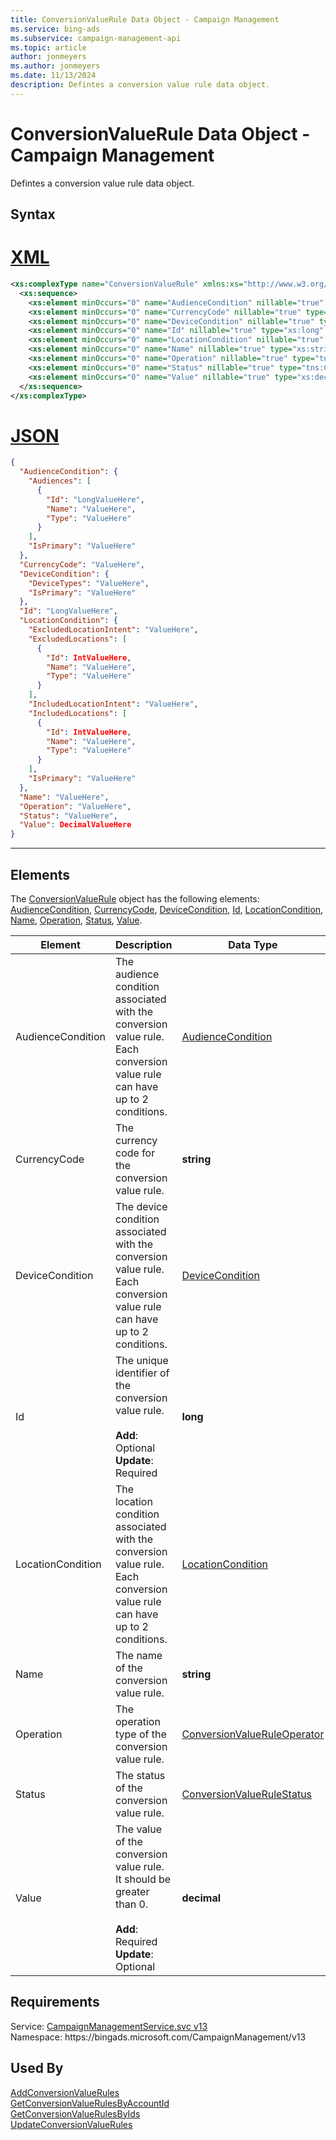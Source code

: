 ```yaml
---
title: ConversionValueRule Data Object - Campaign Management
ms.service: bing-ads
ms.subservice: campaign-management-api
ms.topic: article
author: jonmeyers
ms.author: jonmeyers
ms.date: 11/13/2024
description: Defintes a conversion value rule data object.
---
```

# ConversionValueRule Data Object - Campaign Management
Defintes a conversion value rule data object.

## Syntax

# [XML](#tab/xml)

```xml
<xs:complexType name="ConversionValueRule" xmlns:xs="http://www.w3.org/2001/XMLSchema">
  <xs:sequence>
    <xs:element minOccurs="0" name="AudienceCondition" nillable="true" type="tns:AudienceCondition" />
    <xs:element minOccurs="0" name="CurrencyCode" nillable="true" type="xs:string" />
    <xs:element minOccurs="0" name="DeviceCondition" nillable="true" type="tns:DeviceCondition" />
    <xs:element minOccurs="0" name="Id" nillable="true" type="xs:long" />
    <xs:element minOccurs="0" name="LocationCondition" nillable="true" type="tns:LocationCondition" />
    <xs:element minOccurs="0" name="Name" nillable="true" type="xs:string" />
    <xs:element minOccurs="0" name="Operation" nillable="true" type="tns:ConversionValueRuleOperator" />
    <xs:element minOccurs="0" name="Status" nillable="true" type="tns:ConversionValueRuleStatus" />
    <xs:element minOccurs="0" name="Value" nillable="true" type="xs:decimal" />
  </xs:sequence>
</xs:complexType>
```

# [JSON](#tab/json)

```json
{
  "AudienceCondition": {
    "Audiences": [
      {
        "Id": "LongValueHere",
        "Name": "ValueHere",
        "Type": "ValueHere"
      }
    ],
    "IsPrimary": "ValueHere"
  },
  "CurrencyCode": "ValueHere",
  "DeviceCondition": {
    "DeviceTypes": "ValueHere",
    "IsPrimary": "ValueHere"
  },
  "Id": "LongValueHere",
  "LocationCondition": {
    "ExcludedLocationIntent": "ValueHere",
    "ExcludedLocations": [
      {
        "Id": IntValueHere,
        "Name": "ValueHere",
        "Type": "ValueHere"
      }
    ],
    "IncludedLocationIntent": "ValueHere",
    "IncludedLocations": [
      {
        "Id": IntValueHere,
        "Name": "ValueHere",
        "Type": "ValueHere"
      }
    ],
    "IsPrimary": "ValueHere"
  },
  "Name": "ValueHere",
  "Operation": "ValueHere",
  "Status": "ValueHere",
  "Value": DecimalValueHere
}
```

-----

## <a name="elements"></a>Elements

The [ConversionValueRule](conversionvaluerule.md) object has the following elements: [AudienceCondition](#audiencecondition), [CurrencyCode](#currencycode), [DeviceCondition](#devicecondition), [Id](#id), [LocationCondition](#locationcondition), [Name](#name), [Operation](#operation), [Status](#status), [Value](#value).

|Element|Description|Data Type|
|-----------|---------------|-------------|
|<a name="audiencecondition"></a>AudienceCondition|The audience condition associated with the conversion value rule. Each conversion value rule can have up to 2 conditions.|[AudienceCondition](audiencecondition.md)|
|<a name="currencycode"></a>CurrencyCode|The currency code for the conversion value rule.|**string**|
|<a name="devicecondition"></a>DeviceCondition|The device condition associated with the conversion value rule. Each conversion value rule can have up to 2 conditions.|[DeviceCondition](devicecondition.md)|
|<a name="id"></a>Id|The unique identifier of the conversion value rule.<br /><br />**Add**: Optional <br />**Update**: Required|**long**|
|<a name="locationcondition"></a>LocationCondition|The location condition associated with the conversion value rule. Each conversion value rule can have up to 2 conditions.|[LocationCondition](locationcondition.md)|
|<a name="name"></a>Name|The name of the conversion value rule.|**string**|
|<a name="operation"></a>Operation|The operation type of the conversion value rule.|[ConversionValueRuleOperator](conversionvalueruleoperator.md)|
|<a name="status"></a>Status|The status of the conversion value rule.|[ConversionValueRuleStatus](conversionvaluerulestatus.md)|
|<a name="value"></a>Value|The value of the conversion value rule. It should be greater than 0.<br /><br />**Add**: Required <br />**Update**: Optional|**decimal**|

## Requirements
Service: [CampaignManagementService.svc v13](https://campaign.api.bingads.microsoft.com/Api/Advertiser/CampaignManagement/v13/CampaignManagementService.svc)  
Namespace: https\://bingads.microsoft.com/CampaignManagement/v13  

## Used By
[AddConversionValueRules](addconversionvaluerules.md)  
[GetConversionValueRulesByAccountId](getconversionvaluerulesbyaccountid.md)  
[GetConversionValueRulesByIds](getconversionvaluerulesbyids.md)  
[UpdateConversionValueRules](updateconversionvaluerules.md)  
